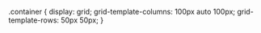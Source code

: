 .container {
                display: grid;
                grid-template-columns: 100px auto 100px;
                grid-template-rows: 50px 50px;
            }

